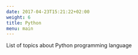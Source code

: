 ```yaml
---
date: 2017-04-23T15:21:22+02:00
weight: 6
title: Python
menu: main
---
```



List of topics about Python programming language

